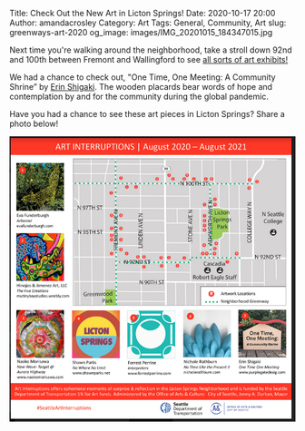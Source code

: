 Title: Check Out the New Art in Licton Springs!
Date: 2020-10-17 20:00 
Author: amandacrosley 
Category: Art
Tags: General, Community, Art
slug: greenways-art-2020
og_image: images/IMG_20201015_184347015.jpg

Next time you're walking around the neighborhood, take a stroll down 92nd and 100th between Fremont and Wallingford to see [all sorts of art exhibits!](https://artbeat.seattle.gov/2020/10/14/art-interruptions-2020-licton-springs-neighborhood-greenway/) 

We had a chance to check out, "One Time, One Meeting: A Community Shrine” by [Erin Shigaki](http://www.purplegatedesign.com/). The wooden placards bear words of hope and contemplation by and for the community during the global pandemic. 

Have you had a chance to see these art pieces in Licton Springs? Share a photo below! 

[![Seattle Art Interruptions by Seattle Department of Transportation 1% for Art funds & Office of Arts & Culture ](/images/artlictonspringsgreenway.png)](/images/artlictonspringsgreenway.png)

